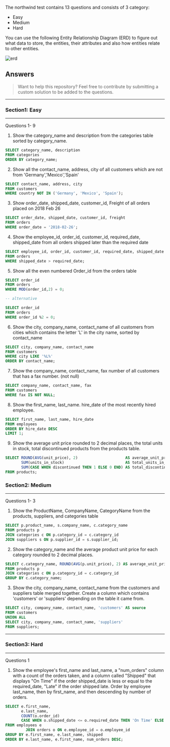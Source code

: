 
The northwind test contains 13 questions and consists of 3 category:

- Easy
- Medium
- Hard

You can use the following Entity Relationship Diagram (ERD) to figure out what data to store, the entities, their attributes and also how entities 
relate to other entities.

![erd](![image](https://github.com/gulbalasalamov/sql-practise.com/assets/19313466/1e2022d5-49d1-4931-b39d-838dbe71f2ca)
)

## Answers

> Want to help this repository? Feel free to contribute by submitting a custom solution to be added to the questions.

---

### Section1: Easy

---

Questions 1- 9

1. Show the category_name and description from the categories table sorted by category_name.

```sql
SELECT category_name, description
FROM categories
ORDER BY category_name;
```

2. Show all the contact_name, address, city of all customers which are not from 'Germany','Mexico','Spain'

 ```sql
SELECT contact_name, address, city
FROM customers
WHERE country NOT IN ('Germany', 'Mexico', 'Spain');
```

3. Show order_date, shipped_date, customer_id, Freight of all orders placed on 2018 Feb 26

```sql
SELECT order_date, shipped_date, customer_id, freight
FROM orders
WHERE order_date = '2018-02-26';
```

4. Show the employee_id, order_id, customer_id, required_date, shipped_date from all orders shipped later than the required date

```sql
SELECT employee_id, order_id, customer_id, required_date, shipped_date
FROM orders
WHERE shipped_date > required_date;
```

5. Show all the even numbered Order_id from the orders table

```sql
SELECT order_id
FROM orders
WHERE MOD(order_id,2) = 0;

-- alternative

SELECT order_id
FROM orders
WHERE order_id %2 = 0;
```

6. Show the city, company_name, contact_name of all customers from cities which contains the letter 'L' in the city name, sorted by contact_name

```sql
SELECT city, company_name, contact_name
FROM customers
WHERE city LIKE '%L%'
ORDER BY contact_name;
```

7. Show the company_name, contact_name, fax number of all customers that has a fax number. (not null)

```sql
SELECT company_name, contact_name, fax
FROM customers
WHERE fax IS NOT NULL;
```

8. Show the first_name, last_name. hire_date of the most recently hired employee.

```sql
SELECT first_name, last_name, hire_date
FROM employees
ORDER BY hire_date DESC
LIMIT 1;
```

9. Show the average unit price rounded to 2 decimal places, the total units in stock, total discontinued products from the products table.

```sql
SELECT ROUND(AVG(unit_price), 2)                     AS average_unit_price,
       SUM(units_in_stock)                           AS total_units_in_stock,
       SUM(CASE WHEN discontinued THEN 1 ELSE 0 END) AS total_discontinued_products
FROM products;
```

### Section2: Medium

---

Questions 1- 3

1. Show the ProductName, CompanyName, CategoryName from the products, suppliers, and categories table

```sql
SELECT p.product_name, s.company_name, c.category_name
FROM products p
JOIN categories c ON p.category_id = c.category_id
JOIN suppliers s ON p.supplier_id = s.supplier_id;
```

2. Show the category_name and the average product unit price for each category rounded to 2 decimal places.

```sql
SELECT c.category_name, ROUND(AVG(p.unit_price), 2) AS average_unit_price
FROM products p
JOIN categories c ON p.category_id = c.category_id
GROUP BY c.category_name;
```

3. Show the city, company_name, contact_name from the customers and suppliers table merged together.
   Create a column which contains 'customers' or 'suppliers' depending on the table it came from.

```sql
SELECT city, company_name, contact_name, 'customers' AS source
FROM customers
UNION ALL
SELECT city, company_name, contact_name, 'suppliers'
FROM suppliers;
```

---

### Section3: Hard

---

Questions 1

1. Show the employee's first_name and last_name, a "num_orders" column with a count of the orders taken, and a column called "Shipped" that displays "On Time" if the order shipped_date is less or equal to the required_date, "Late" if the order shipped late. 
   Order by employee last_name, then by first_name, and then descending by number of orders.

```sql
SELECT e.first_name,
       e.last_name,
       COUNT(o.order_id)                                                          AS num_orders,
       CASE WHEN o.shipped_date <= o.required_date THEN 'On Time' ELSE 'Late' END AS shipped
FROM employees e
         JOIN orders o ON e.employee_id = o.employee_id
GROUP BY e.first_name, e.last_name, shipped
ORDER BY e.last_name, e.first_name, num_orders DESC;
```
